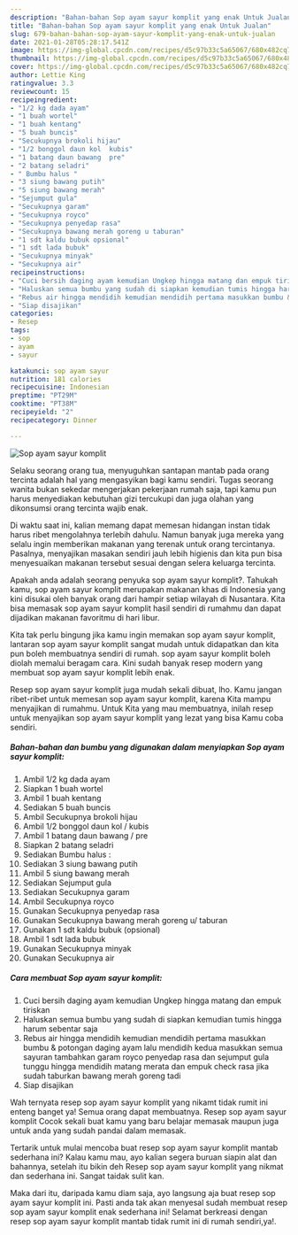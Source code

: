 ```yaml
---
description: "Bahan-bahan Sop ayam sayur komplit yang enak Untuk Jualan"
title: "Bahan-bahan Sop ayam sayur komplit yang enak Untuk Jualan"
slug: 679-bahan-bahan-sop-ayam-sayur-komplit-yang-enak-untuk-jualan
date: 2021-01-28T05:28:17.541Z
image: https://img-global.cpcdn.com/recipes/d5c97b33c5a65067/680x482cq70/sop-ayam-sayur-komplit-foto-resep-utama.jpg
thumbnail: https://img-global.cpcdn.com/recipes/d5c97b33c5a65067/680x482cq70/sop-ayam-sayur-komplit-foto-resep-utama.jpg
cover: https://img-global.cpcdn.com/recipes/d5c97b33c5a65067/680x482cq70/sop-ayam-sayur-komplit-foto-resep-utama.jpg
author: Lettie King
ratingvalue: 3.3
reviewcount: 15
recipeingredient:
- "1/2 kg dada ayam"
- "1 buah wortel"
- "1 buah kentang"
- "5 buah buncis"
- "Secukupnya brokoli hijau"
- "1/2 bonggol daun kol  kubis"
- "1 batang daun bawang  pre"
- "2 batang seladri"
- " Bumbu halus "
- "3 siung bawang putih"
- "5 siung bawang merah"
- "Sejumput gula"
- "Secukupnya garam"
- "Secukupnya royco"
- "Secukupnya penyedap rasa"
- "Secukupnya bawang merah goreng u taburan"
- "1 sdt kaldu bubuk opsional"
- "1 sdt lada bubuk"
- "Secukupnya minyak"
- "Secukupnya air"
recipeinstructions:
- "Cuci bersih daging ayam kemudian Ungkep hingga matang dan empuk tiriskan"
- "Haluskan semua bumbu yang sudah di siapkan kemudian tumis hingga harum sebentar saja"
- "Rebus air hingga mendidih kemudian mendidih pertama masukkan bumbu &amp; potongan daging ayam lalu mendidih kedua masukkan semua sayuran tambahkan garam royco penyedap rasa dan sejumput gula tunggu hingga mendidih matang merata dan empuk check rasa jika sudah taburkan bawang merah goreng tadi"
- "Siap disajikan"
categories:
- Resep
tags:
- sop
- ayam
- sayur

katakunci: sop ayam sayur 
nutrition: 181 calories
recipecuisine: Indonesian
preptime: "PT29M"
cooktime: "PT38M"
recipeyield: "2"
recipecategory: Dinner

---
```



![Sop ayam sayur komplit](https://img-global.cpcdn.com/recipes/d5c97b33c5a65067/680x482cq70/sop-ayam-sayur-komplit-foto-resep-utama.jpg)

Selaku seorang orang tua, menyuguhkan santapan mantab pada orang tercinta adalah hal yang mengasyikan bagi kamu sendiri. Tugas seorang  wanita bukan sekedar mengerjakan pekerjaan rumah saja, tapi kamu pun harus menyediakan kebutuhan gizi tercukupi dan juga olahan yang dikonsumsi orang tercinta wajib enak.

Di waktu  saat ini, kalian memang dapat memesan hidangan instan tidak harus ribet mengolahnya terlebih dahulu. Namun banyak juga mereka yang selalu ingin memberikan makanan yang terenak untuk orang tercintanya. Pasalnya, menyajikan masakan sendiri jauh lebih higienis dan kita pun bisa menyesuaikan makanan tersebut sesuai dengan selera keluarga tercinta. 



Apakah anda adalah seorang penyuka sop ayam sayur komplit?. Tahukah kamu, sop ayam sayur komplit merupakan makanan khas di Indonesia yang kini disukai oleh banyak orang dari hampir setiap wilayah di Nusantara. Kita bisa memasak sop ayam sayur komplit hasil sendiri di rumahmu dan dapat dijadikan makanan favoritmu di hari libur.

Kita tak perlu bingung jika kamu ingin memakan sop ayam sayur komplit, lantaran sop ayam sayur komplit sangat mudah untuk didapatkan dan kita pun boleh membuatnya sendiri di rumah. sop ayam sayur komplit boleh diolah memalui beragam cara. Kini sudah banyak resep modern yang membuat sop ayam sayur komplit lebih enak.

Resep sop ayam sayur komplit juga mudah sekali dibuat, lho. Kamu jangan ribet-ribet untuk memesan sop ayam sayur komplit, karena Kita mampu menyajikan di rumahmu. Untuk Kita yang mau membuatnya, inilah resep untuk menyajikan sop ayam sayur komplit yang lezat yang bisa Kamu coba sendiri.

<!--inarticleads1-->

##### Bahan-bahan dan bumbu yang digunakan dalam menyiapkan Sop ayam sayur komplit:

1. Ambil 1/2 kg dada ayam
1. Siapkan 1 buah wortel
1. Ambil 1 buah kentang
1. Sediakan 5 buah buncis
1. Ambil Secukupnya brokoli hijau
1. Ambil 1/2 bonggol daun kol / kubis
1. Ambil 1 batang daun bawang / pre
1. Siapkan 2 batang seladri
1. Sediakan  Bumbu halus :
1. Sediakan 3 siung bawang putih
1. Ambil 5 siung bawang merah
1. Sediakan Sejumput gula
1. Sediakan Secukupnya garam
1. Ambil Secukupnya royco
1. Gunakan Secukupnya penyedap rasa
1. Gunakan Secukupnya bawang merah goreng u/ taburan
1. Gunakan 1 sdt kaldu bubuk (opsional)
1. Ambil 1 sdt lada bubuk
1. Gunakan Secukupnya minyak
1. Gunakan Secukupnya air




<!--inarticleads2-->

##### Cara membuat Sop ayam sayur komplit:

1. Cuci bersih daging ayam kemudian Ungkep hingga matang dan empuk tiriskan
1. Haluskan semua bumbu yang sudah di siapkan kemudian tumis hingga harum sebentar saja
1. Rebus air hingga mendidih kemudian mendidih pertama masukkan bumbu &amp; potongan daging ayam lalu mendidih kedua masukkan semua sayuran tambahkan garam royco penyedap rasa dan sejumput gula tunggu hingga mendidih matang merata dan empuk check rasa jika sudah taburkan bawang merah goreng tadi
1. Siap disajikan




Wah ternyata resep sop ayam sayur komplit yang nikamt tidak rumit ini enteng banget ya! Semua orang dapat membuatnya. Resep sop ayam sayur komplit Cocok sekali buat kamu yang baru belajar memasak maupun juga untuk anda yang sudah pandai dalam memasak.

Tertarik untuk mulai mencoba buat resep sop ayam sayur komplit mantab sederhana ini? Kalau kamu mau, ayo kalian segera buruan siapin alat dan bahannya, setelah itu bikin deh Resep sop ayam sayur komplit yang nikmat dan sederhana ini. Sangat taidak sulit kan. 

Maka dari itu, daripada kamu diam saja, ayo langsung aja buat resep sop ayam sayur komplit ini. Pasti anda tak akan menyesal sudah membuat resep sop ayam sayur komplit enak sederhana ini! Selamat berkreasi dengan resep sop ayam sayur komplit mantab tidak rumit ini di rumah sendiri,ya!.

